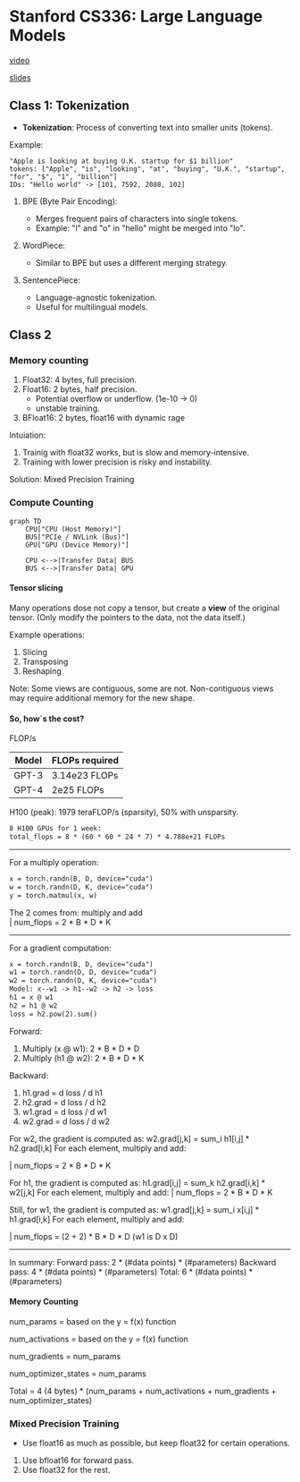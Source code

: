 # Stanford CS336: Large Language Models

[video](https://www.youtube.com/watch?v=msHyYioAyNE&list=PLZ959LONyLHz6W_4zcgkGXXNin7nSRnXO)

[slides](https://web.stanford.edu/class/cs336/)


## Class 1: Tokenization
- **Tokenization**: Process of converting text into smaller units (tokens).

Example:
```
"Apple is looking at buying U.K. startup for $1 billion"
tokens: ["Apple", "is", "looking", "at", "buying", "U.K.", "startup", "for", "$", "1", "billion"]
IDs: "Hello world" -> [101, 7592, 2088, 102]
```

1. BPE (Byte Pair Encoding):
   - Merges frequent pairs of characters into single tokens.
   - Example: "l" and "o" in "hello" might be merged into "lo".

2. WordPiece:
    - Similar to BPE but uses a different merging strategy.
3. SentencePiece:
    - Language-agnostic tokenization.
    - Useful for multilingual models.

## Class 2
### Memory counting
1. Float32: 4 bytes, full precision.
2. Float16: 2 bytes, half precision.
    - Potential overflow or underflow. (1e-10 -> 0)
    - unstable training.
3. BFloat16: 2 bytes, float16 with dynamic rage

Intuiation:
1. Trainig with float32 works, but is slow and memory-intensive.
2. Training with lower precision is risky and instability.

Solution: Mixed Precision Training

### Compute Counting
```mermaid
graph TD
    CPU["CPU (Host Memory)"]
    BUS["PCIe / NVLink (Bus)"]
    GPU["GPU (Device Memory)"]

    CPU <-->|Transfer Data| BUS
    BUS <-->|Transfer Data| GPU
```

#### Tensor slicing
Many operations dose not copy a tensor, but create a **view** of the original tensor. (Only modify the pointers to the data, not the data itself.)

Example operations:
1. Slicing
2. Transposing
3. Reshaping

Note:
Some views are contiguous, some are not. Non-contiguous views may require additional memory for the new shape.

#### So, how`s the cost?
FLOP/s

| Model | FLOPs required |
| ------ | --------------- |
| GPT-3 | 3.14e23 FLOPs |
| GPT-4 | 2e25 FLOPs |

H100 (peak): 1979 teraFLOP/s (sparsity), 50% with unsparsity.
```txt
8 H100 GPUs for 1 week:
total_flops = 8 * (60 * 60 * 24 * 7) * 4.788e+21 FLOPs
```

---

For a multiply operation:

```txt
x = torch.randn(B, D, device="cuda")
w = torch.randn(D, K, device="cuda")
y = torch.matmul(x, w)
```
The 2 comes from: multiply and add  
| num_flops = 2 * B * D * K

---

For a gradient computation:

```txt
x = torch.randn(B, D, device="cuda")
w1 = torch.randn(D, D, device="cuda")
w2 = torch.randn(D, K, device="cuda")
Model: x--w1 -> h1--w2 -> h2 -> loss
h1 = x @ w1
h2 = h1 @ w2
loss = h2.pow(2).sum()
```

Forward:
1. Multiply (x @ w1): 2 * B * D * D
2. Multiply (h1 @ w2): 2 * B * D * K

Backward:
1. h1.grad = d loss / d h1
2. h2.grad = d loss / d h2
3. w1.grad = d loss / d w1
4. w2.grad = d loss / d w2

For w2, the gradient is computed as:
w2.grad[j,k] = sum_i h1[i,j] * h2.grad[i,k]
For each element, multiply and add:

| num_flops = 2 * B * D * K

For h1, the gradient is computed as:
h1.grad[i,j] = sum_k h2.grad[i,k] * w2[j,k]
For each element, multiply and add:
| num_flops = 2 * B * D * K

Still, for w1, the gradient is computed as:
w1.grad[j,k] = sum_i x[i,j] * h1.grad[i,k]
For each element, multiply and add:

| num_flops = (2 + 2) * B * D * D (w1 is D x D)

---

In summary:
Forward pass: 2 * (#data points) * (#parameters)
Backward pass: 4 * (#data points) * (#parameters)
Total: 6 * (#data points) * (#parameters)

#### Memory Counting
num_params = based on the y = f(x) function

num_activations = based on the y = f(x) function

num_gradients = num_params

num_optimizer_states = num_params

Total = 4 (4 bytes) * (num_params + num_activations + num_gradients + num_optimizer_states)

### Mixed Precision Training
- Use float16 as much as possible, but keep float32 for certain operations.

1. Use bfloat16 for forward pass.
2. Use float32 for the rest.